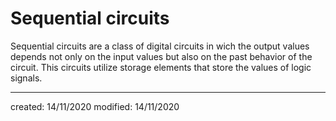# Sequential circuits
Sequential circuits are a class of digital circuits in wich the output values depends not only on the input values but also on the past behavior of the circuit. This circuits utilize storage elements that store the values of logic signals.

---

created: 14/11/2020
modified: 14/11/2020